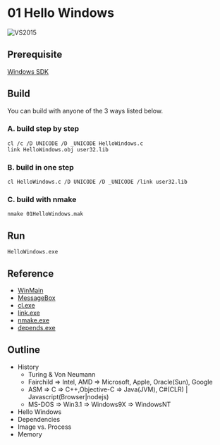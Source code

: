 # 01 Hello Windows

![VS2015](https://assets.windowsphone.com/db658987-b7ca-43aa-885c-fd4426fb6962/Downloads-VS_InvariantCulture_Default.png)

## Prerequisite
[Windows SDK](https://dev.windows.com/en-us/downloads)

## Build
You can build with anyone of the 3 ways listed below.

### A. build step by step
```SHELL
cl /c /D UNICODE /D _UNICODE HelloWindows.c
link HelloWindows.obj user32.lib
```

### B. build in one step
```SHELL
cl HelloWindows.c /D UNICODE /D _UNICODE /link user32.lib
```

### C. build with nmake
```SHELL
nmake 01HelloWindows.mak
```

## Run
```SHELL
HelloWindows.exe
```

## Reference
+ [WinMain](https://msdn.microsoft.com/en-us/library/windows/desktop/ms633559.aspx)
+ [MessageBox](https://msdn.microsoft.com/en-us/library/windows/desktop/ms645505.aspx)
+ [cl.exe](https://msdn.microsoft.com/en-us/library/19z1t1wy.aspx)
+ [link.exe](https://msdn.microsoft.com/en-us/library/y0zzbyt4.aspx)
+ [nmake.exe](https://msdn.microsoft.com/en-us/library/dd9y37ha.aspx)
+ [depends.exe](http://dependencywalker.com/)

## Outline
+ History
    - Turing & Von Neumann
    - Fairchild => Intel, AMD => Microsoft, Apple, Oracle(Sun), Google
    - ASM => C => C++,Objective-C => Java(JVM), C#(CLR) | Javascript(Browser|nodejs)
    - MS-DOS => Win3.1 => Windows9X => WindowsNT
+ Hello Windows
+ Dependencies
+ Image vs. Process
+ Memory